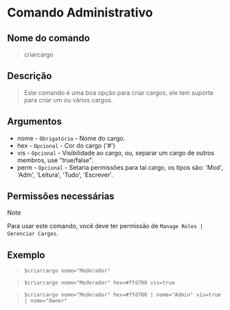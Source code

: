 # Comando Administrativo

## Nome do comando
> criarcargo

## Descrição
> Este comando é uma boa opção para criar cargos, ele tem suporte para criar um ou vários cargos.

## Argumentos
- nome - `Obrigatório` - Nome do cargo.
- hex - `Opcional` - Cor do cargo ('#')
- vis - `Opcional` - Visibilidade ao cargo, ou, separar um cargo de outros membros, use "true/false".
- perm - `Opcional` - Setaria permissões para tal cargo, os tipos são: 'Mod', 'Adm', 'Leitura', 'Tudo', 'Escrever'.

## Permissões necessárias
> [!NOTE]
> Para usar este comando, você deve ter permissão de `Manage Roles | Gerenciar Cargos`.

## Exemplo
> `$criarcargo nome="Moderador"`

> `$criarcargo nome="Moderador" hex=#ffd700 vis=true`

> `$criarcargo nome="Moderador" hex=#ffd700 | nome="Admin" vis=true | nome="Owner"`